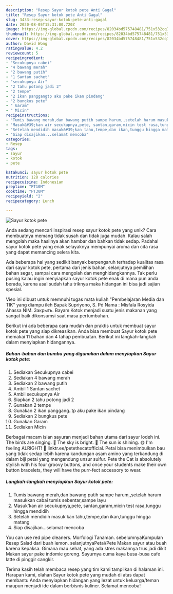 ```yaml
---
description: "Resep Sayur kotok pete Anti Gagal"
title: "Resep Sayur kotok pete Anti Gagal"
slug: 3433-resep-sayur-kotok-pete-anti-gagal
date: 2020-08-05T15:31:00.720Z
image: https://img-global.cpcdn.com/recipes/82034bd575748481/751x532cq70/sayur-kotok-pete-foto-resep-utama.jpg
thumbnail: https://img-global.cpcdn.com/recipes/82034bd575748481/751x532cq70/sayur-kotok-pete-foto-resep-utama.jpg
cover: https://img-global.cpcdn.com/recipes/82034bd575748481/751x532cq70/sayur-kotok-pete-foto-resep-utama.jpg
author: David Wong
ratingvalue: 4.2
reviewcount: 5
recipeingredient:
- "Secukupnya cabei"
- "4 bawang merah"
- "2 bawang putih"
- "1 Santan sachet"
- "secukupnya Air"
- "2 tahu potong jadi 2"
- "2 tempe"
- "2 ikan panggangtp aku pake ikan pindang"
- "2 bungkus pete"
- " Garam"
- " Micin"
recipeinstructions:
- "Tumis bawang merah,dan bawang putih sampe harum,,setelah harum masukkan cabai tumis sebentar,sampe layu"
- "Masuk&#39;kan air secukupnya,pete, santan,garam,micin test rasa,tunggu hingga mendidih"
- "Setelah mendidih masuk&#39;kan tahu,tempe,dan ikan,tunggu hingga matang"
- "Siap disajikan...selamat mencoba"
categories:
- Resep
tags:
- sayur
- kotok
- pete

katakunci: sayur kotok pete 
nutrition: 128 calories
recipecuisine: Indonesian
preptime: "PT10M"
cooktime: "PT30M"
recipeyield: "2"
recipecategory: Lunch

---
```



![Sayur kotok pete](https://img-global.cpcdn.com/recipes/82034bd575748481/751x532cq70/sayur-kotok-pete-foto-resep-utama.jpg)

Anda sedang mencari inspirasi resep sayur kotok pete yang unik? Cara membuatnya memang tidak susah dan tidak juga mudah. Kalau salah mengolah maka hasilnya akan hambar dan bahkan tidak sedap. Padahal sayur kotok pete yang enak selayaknya mempunyai aroma dan cita rasa yang dapat memancing selera kita.

Ada beberapa hal yang sedikit banyak berpengaruh terhadap kualitas rasa dari sayur kotok pete, pertama dari jenis bahan, selanjutnya pemilihan bahan segar, sampai cara mengolah dan menghidangkannya. Tak perlu pusing kalau ingin menyiapkan sayur kotok pete enak di mana pun anda berada, karena asal sudah tahu triknya maka hidangan ini bisa jadi sajian spesial.

Vieo ini dibuat untuk memnuhi tugas mata kuliah &#34;Pembelajaran Media dan TIK&#34; yang diampu ileh Bapak Supriyono, S. Pd Nama : Misfala Rosyida Ahassa NIM. Закрыть. Bayam Kotok menjadi suatu jenis makanan yang sangat baik dikonsumsi saat masa pertumbuhan.


Berikut ini ada beberapa cara mudah dan praktis untuk membuat sayur kotok pete yang siap dikreasikan. Anda bisa membuat Sayur kotok pete memakai 11 bahan dan 4 tahap pembuatan. Berikut ini langkah-langkah dalam menyiapkan hidangannya.

<!--inarticleads1-->

##### Bahan-bahan dan bumbu yang digunakan dalam menyiapkan Sayur kotok pete:

1. Sediakan Secukupnya cabei
1. Sediakan 4 bawang merah
1. Sediakan 2 bawang putih
1. Ambil 1 Santan sachet
1. Ambil secukupnya Air
1. Siapkan 2 tahu potong jadi 2
1. Gunakan 2 tempe
1. Gunakan 2 ikan panggang..tp aku pake ikan pindang
1. Sediakan 2 bungkus pete
1. Gunakan  Garam
1. Sediakan  Micin


Berbagai macam isian sayuran menjadi bahan utama dari sayur lodeh ini. The birds are singing. 🦜 The sky is bright. 🌈 The sun is shining. 🌞 I&#39;m feeling ALRIGHT! 💙 linktr.ee/petethecatofficial. Petai bisa menimbulkan bau yang tidak sedap lebih karena kandungan asam amino yang terkandung di dalam biji petai yang mengandung unsur sulfur. Pete the Cat is absolutely stylish with his four groovy buttons, and once your students make their own button bracelets, they will have the purr-fect accessory to wear. 

<!--inarticleads2-->

##### Langkah-langkah menyiapkan Sayur kotok pete:

1. Tumis bawang merah,dan bawang putih sampe harum,,setelah harum masukkan cabai tumis sebentar,sampe layu
1. Masuk&#39;kan air secukupnya,pete, santan,garam,micin test rasa,tunggu hingga mendidih
1. Setelah mendidih masuk&#39;kan tahu,tempe,dan ikan,tunggu hingga matang
1. Siap disajikan...selamat mencoba


You can use red pipe cleaners. Morfologi Tanaman. sebelumnyaKumpulan Resep Salad dari buah lemon. selanjutnyaPetai/Pete Makan sayur atau buah karena kepaksa. Gimana mau sehat, yang ada stres makannya trus jadi dikit Makan sayur pake indomie goreng. Sayurnya cuma kaya busa-busa cafe latte di pinggir cangkir. 

Terima kasih telah membaca resep yang tim kami tampilkan di halaman ini. Harapan kami, olahan Sayur kotok pete yang mudah di atas dapat membantu Anda menyiapkan hidangan yang lezat untuk keluarga/teman maupun menjadi ide dalam berbisnis kuliner. Selamat mencoba!
